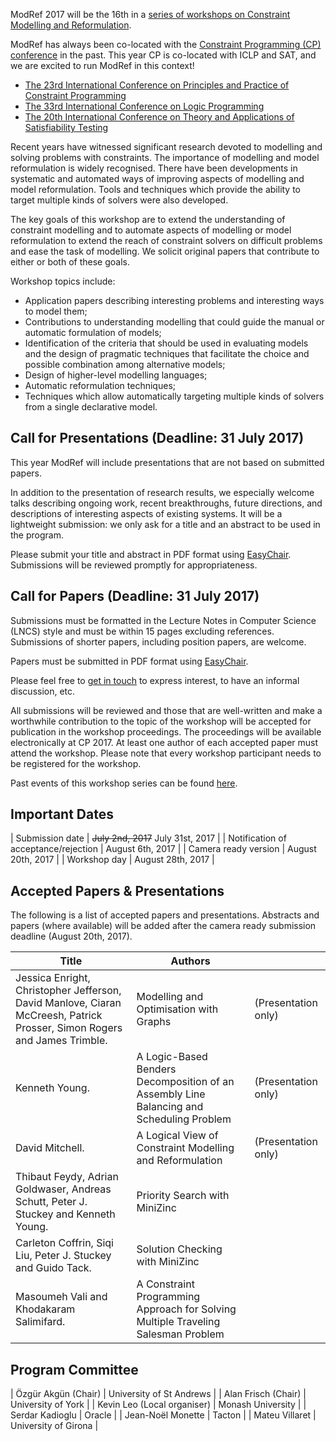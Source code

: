 

ModRef 2017 will be the 16th in a [series of workshops on Constraint Modelling and Reformulation](https://www-users.cs.york.ac.uk/~frisch/ModRef/).

ModRef has always been co-located with the [Constraint Programming (CP) conference](http://www.a4cp.org/events/cp-conference-series) in the past.
This year CP is co-located with ICLP and SAT, and we are excited to run ModRef in this context!

- [The 23rd International Conference on Principles and Practice of Constraint Programming](http://sat2017.gitlab.io/)
- [The 33rd International Conference on Logic Programming](http://iclp17.a4lp.org/)
- [The 20th International Conference on Theory and Applications of Satisfiability Testing](http://cp2017.a4cp.org/)


Recent years have witnessed significant research devoted to modelling and solving problems with constraints.
The importance of modelling and model reformulation is widely recognised.
There have been developments in systematic and automated ways of improving aspects of modelling and model reformulation.
Tools and techniques which provide the ability to target multiple kinds of solvers were also developed.

The key goals of this workshop are
to extend the understanding of constraint modelling and
to automate aspects of modelling or model reformulation to extend the reach of constraint solvers on difficult problems and ease the task of modelling.
We solicit original papers that contribute to either or both of these goals.

Workshop topics include:

- Application papers describing interesting problems and interesting ways to model them;
- Contributions to understanding modelling that could guide the manual or automatic formulation of models;
- Identification of the criteria that should be used in evaluating models and the design of pragmatic techniques that facilitate the choice and possible combination among alternative models;
- Design of higher-level modelling languages;
- Automatic reformulation techniques;
- Techniques which allow automatically targeting multiple kinds of solvers from a single declarative model.


## Call for Presentations (Deadline: 31 July 2017)

This year ModRef will include presentations that are not based on submitted papers.

In addition to the presentation of research results, we especially welcome talks describing ongoing work, recent breakthroughs, future directions, and descriptions of interesting aspects of existing systems. It will be a lightweight submission: we only ask for a title and an abstract to be used in the program.

Please submit your title and abstract in PDF format using [EasyChair](http://www.easychair.org/conferences/?conf=modref2017). Submissions will be reviewed promptly for appropriateness.


## Call for Papers (Deadline: 31 July 2017)

Submissions must be formatted in the Lecture Notes in Computer Science (LNCS) style and must be within 15 pages excluding references.
Submissions of shorter papers, including position papers, are welcome.

Papers must be submitted in PDF format using [EasyChair](http://www.easychair.org/conferences/?conf=modref2017).

Please feel free to [get in touch](mailto:ozgur.akgun@st-andrews.ac.uk) to express interest, to have an informal discussion, etc.

All submissions will be reviewed and those that are well-written and make a worthwhile contribution to the topic of the workshop will be accepted for publication in the workshop proceedings.
The proceedings will be available electronically at CP 2017.
At least one author of each accepted paper must attend the workshop.
Please note that every workshop participant needs to be registered for the workshop.

Past events of this workshop series can be found [here](https://www-users.cs.york.ac.uk/~frisch/ModRef/).


## Important Dates

| Submission date                      | <strike>July 2nd, 2017</strike> July 31st, 2017  |
| Notification of acceptance/rejection | August 6th, 2017 |
| Camera ready version                 | August 20th, 2017 |
| Workshop day                         | August 28th, 2017 |


## Accepted Papers & Presentations

The following is a list of accepted papers and presentations.
Abstracts and papers (where available) will be added after the camera ready submission deadline (August 20th, 2017).

| Title | Authors |   |
| ----- | ------- | - |
| Jessica Enright, Christopher Jefferson, David Manlove, Ciaran McCreesh, Patrick Prosser, Simon Rogers and James Trimble. | Modelling and Optimisation with Graphs | (Presentation only) |
| Kenneth Young. | A Logic-Based Benders Decomposition of an Assembly Line Balancing and Scheduling Problem | (Presentation only) |
| David Mitchell. | A Logical View of Constraint Modelling and Reformulation | (Presentation only) |
| Thibaut Feydy, Adrian Goldwaser, Andreas Schutt, Peter J. Stuckey and Kenneth Young. | Priority Search with MiniZinc | |
| Carleton Coffrin, Siqi Liu, Peter J. Stuckey and Guido Tack. | Solution Checking with MiniZinc | |
| Masoumeh Vali and Khodakaram Salimifard. | A Constraint Programming Approach for Solving Multiple Traveling Salesman Problem | |


## Program Committee


| Özgür Akgün (Chair)           | University of St Andrews |
| Alan Frisch (Chair)           | University of York       |
| Kevin Leo (Local organiser)   | Monash University        |
| Serdar Kadioglu               | Oracle                   |
| Jean-Noël Monette             | Tacton                   |
| Mateu Villaret                | University of Girona     |
